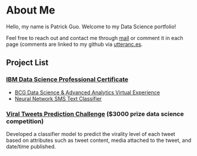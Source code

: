 # About Me

Hello, my name is Patrick Guo. Welcome to my Data Science portfolio!

Feel free to reach out and contact me through [mail](mailto:shpatrickguo@gmail.com) or comment it in each page (comments are linked to my github via [utteranc.es](https://utteranc.es/).

## Project List

### [IBM Data Science Professional Certificate](https://github.com/shpatrickguo/datascience-projects/tree/main/IBM%20Data%20Science%20Professional%20Certificate)

- [BCG Data Science & Advanced Analytics Virtual Experience](projects/bcg/README.md)
- [Neural Network SMS Text Classifier](projects/sms_text_classifier/README.md)

### [Viral Tweets Prediction Challenge](https://github.com/shpatrickguo/bitgrit/tree/main/Viral%20Tweets%20Prediction%20Challenge) ($3000 prize data science competition)

Developed a classifier model to predict the virality level of each tweet based on attributes such as tweet content, media attached to the tweet, and date/time published.

